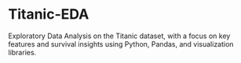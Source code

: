 # Titanic-EDA
Exploratory Data Analysis on the Titanic dataset, with a focus on key features and survival insights using Python, Pandas, and visualization libraries.
